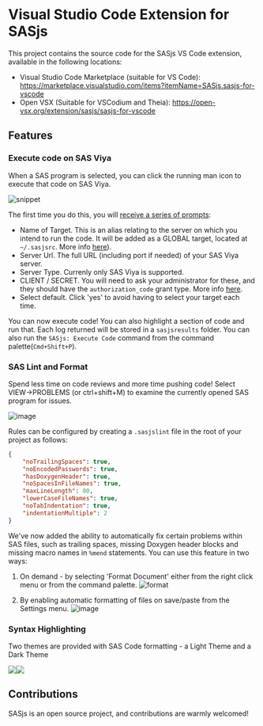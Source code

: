 # Visual Studio Code Extension for SASjs

This project contains the source code for the SASjs VS Code extension, available in the following locations:

* Visual Studio Code Marketplace (suitable for VS Code):  https://marketplace.visualstudio.com/items?itemName=SASjs.sasjs-for-vscode
* Open VSX (Suitable for VSCodium and Theia): https://open-vsx.org/extension/sasjs/sasjs-for-vscode

## Features


### Execute code on SAS Viya

When a SAS program is selected, you can click the running man icon to execute that code on SAS Viya.  

![snippet](https://user-images.githubusercontent.com/4420615/111214809-aacb2b00-85d2-11eb-95ab-8832c9d13afb.gif)

The first time you do this, you will [receive a series of prompts](https://youtu.be/lNWS2lCRX4I):

 - Name of Target.  This is an alias relating to the server on which you intend to run the code.  It will be added as a GLOBAL target, located at `~/.sasjsrc`. More info [here](https://cli.sasjs.io/faq/#what-is-the-difference-between-local-and-global-targets)).
 - Server Url.  The full URL (including port if needed) of your SAS Viya server.
 - Server Type.  Currenly only SAS Viya is supported.
 - CLIENT / SECRET.  You will need to ask your administrator for these, and they should have the `authorization_code` grant type.  More info [here](https://cli.sasjs.io/faq/#how-can-i-obtain-a-viya-client-and-secret).
 - Select default.  Click 'yes' to avoid having to select your target each time.

You can now execute code!  You can also highlight a section of code and run that. Each log returned will be stored in a `sasjsresults` folder.  You can also run the `SASjs: Execute Code` command from the command palette(`Cmd+Shift+P`).

### SAS Lint and Format
Spend less time on code reviews and more time pushing code! Select VIEW->PROBLEMS (or ctrl+shift+M) to examine the currently opened SAS program for issues.

![image](https://user-images.githubusercontent.com/4420615/113478713-800e1d00-9482-11eb-90c1-10a80a41be1a.png)

Rules can be configured by creating a `.sasjslint` file in the root of your project as follows:

```json
{
    "noTrailingSpaces": true,
    "noEncodedPasswords": true,
    "hasDoxygenHeader": true,
    "noSpacesInFileNames": true,
    "maxLineLength": 80,
    "lowerCaseFileNames": true,
    "noTabIndentation": true,
    "indentationMultiple": 2
}
```

We've now added the ability to automatically fix certain problems within SAS files, such as trailing spaces, missing Doxygen header blocks and missing macro names in `%mend` statements.
You can use this feature in two ways:

1. On demand - by selecting 'Format Document' either from the right click menu or from the command palette.
![format](https://user-images.githubusercontent.com/2980428/117260252-c9b5a300-ae46-11eb-9e7e-f70b9166fbbe.gif)

2. By enabling automatic formatting of files on save/paste from the Settings menu.
![image](https://user-images.githubusercontent.com/2980428/117259572-15b41800-ae46-11eb-9c7f-b9700b77405b.png)


### Syntax Highlighting

Two themes are provided with SAS Code formatting - a Light Theme and a Dark Theme

![](https://i.imgur.com/dbCD6rg.png)![](https://i.imgur.com/BrPmat4.png)

## Contributions

SASjs is an open source project, and contributions are warmly welcomed!
